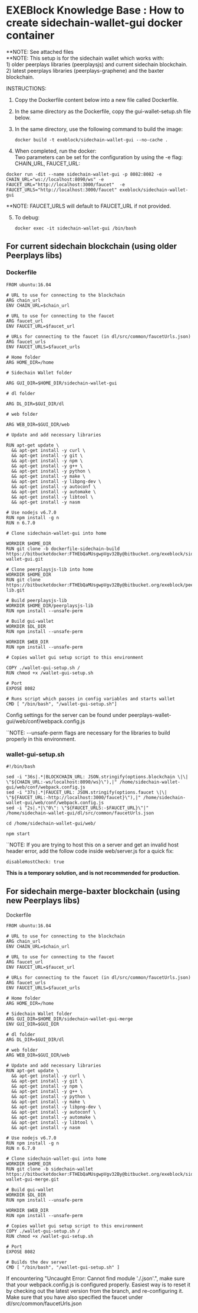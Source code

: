 # EXEBlock Knowledge Base : How to create sidechain-wallet-gui docker container

\*\*NOTE: See attached files  
\*\*NOTE: This setup is for the sidechain wallet which works with:  
1\) older peerplays libraries \(peerplaysjs\) and current sidechain blockchain.  
2\) latest peerplays libraries \(peerplays-graphene\) and the baxter blockchain.

INSTRUCTIONS:

1. Copy the Dockerfile content below into a new file called Dockerfile.
2. In the same directory as the Dockerfile, copy the gui-wallet-setup.sh file below.
3. In the same directory, use the following command to build the image:

   ```text
   docker build -t exeblock/sidechain-wallet-gui --no-cache .
   ```

4.  When completed, run the docker:  
   Two parameters can be set for the configuration by using the -e flag: CHAIN\_URL, FAUCET\_URL:

   ```text
   docker run -dit --name sidechain-wallet-gui -p 8082:8082 -e CHAIN_URL="ws://localhost:8090/ws" -e FAUCET_URL="http://localhost:3000/faucet"  -e FAUCET_URLS="http://localhost:3000/faucet" exeblock/sidechain-wallet-gui
   ```

   \*\*NOTE: FAUCET\_URLS will default to FAUCET\_URL if not provided.

5. To debug:

   ```text
   docker exec -it sidechain-wallet-gui /bin/bash
   ```

## For current sidechain blockchain \(using older Peerplays libs\) <a id="Howtocreatesidechain-wallet-guidockercontainer-Forcurrentsidechainblockchain(usingolderPeerplayslibs)"></a>

### Dockerfile <a id="Howtocreatesidechain-wallet-guidockercontainer-Dockerfile"></a>

```text
FROM ubuntu:16.04

# URL to use for connecting to the blockchain
ARG chain_url
ENV CHAIN_URL=$chain_url

# URL to use for connecting to the faucet
ARG faucet_url
ENV FAUCET_URL=$faucet_url

# URLs for connecting to the faucet (in dl/src/common/faucetUrls.json)
ARG faucet_urls
ENV FAUCET_URLS=$faucet_urls

# Home folder
ARG HOME_DIR=/home

# Sidechain Wallet folder

ARG GUI_DIR=$HOME_DIR/sidechain-wallet-gui

# dl folder

ARG DL_DIR=$GUI_DIR/dl

# web folder

ARG WEB_DIR=$GUI_DIR/web

# Update and add necessary libraries

RUN apt-get update \
  && apt-get install -y curl \
  && apt-get install -y git \
  && apt-get install -y npm \
  && apt-get install -y g++ \
  && apt-get install -y python \
  && apt-get install -y make \
  && apt-get install -y libpng-dev \
  && apt-get install -y autoconf \
  && apt-get install -y automake \
  && apt-get install -y libtool \
  && apt-get install -y nasm 

# Use nodejs v6.7.0
RUN npm install -g n
RUN n 6.7.0

# Clone sidechain-wallet-gui into home

WORKDIR $HOME_DIR
RUN git clone -b dockerfile-sidechain-build https://bitbucketdocker:FTHEbQaMUsgwpVgv32By@bitbucket.org/exeblock/sidechain-wallet-gui.git

# Clone peerplaysjs-lib into home
WORKDIR $HOME_DIR
RUN git clone https://bitbucketdocker:FTHEbQaMUsgwpVgv32By@bitbucket.org/exeblock/peerplaysjs-lib.git

# Build peerplaysjs-lib
WORKDIR $HOME_DIR/peerplaysjs-lib
RUN npm install --unsafe-perm

# Build gui-wallet
WORKDIR $DL_DIR
RUN npm install --unsafe-perm

WORKDIR $WEB_DIR
RUN npm install --unsafe-perm

# Copies wallet gui setup script to this environment

COPY ./wallet-gui-setup.sh /
RUN chmod +x /wallet-gui-setup.sh

# Port
EXPOSE 8082

# Runs script which passes in config variables and starts wallet
CMD [ "/bin/bash", "/wallet-gui-setup.sh"]
```

Config settings for the server can be found under peerplays-wallet-gui/web/conf/webpack.config.js

\`\`NOTE: --unsafe-perm flags are necessary for the libraries to build properly in this environment.

### wallet-gui-setup.sh <a id="Howtocreatesidechain-wallet-guidockercontainer-wallet-gui-setup.sh"></a>

```text
#!/bin/bash

sed -i "36s|.*|BLOCKCHAIN_URL: JSON.stringify(options.blockchain \|\| \"${CHAIN_URL:-ws/localhost:8090/ws}\"),|" /home/sidechain-wallet-gui/web/conf/webpack.config.js
sed -i "37s|.*|FAUCET_URL: JSON.stringify(options.faucet \|\| \"${FAUCET_URL:-http://localhost:3000/faucet}\"),|" /home/sidechain-wallet-gui/web/conf/webpack.config.js
sed -i "2s|.*|\"0\": \"${FAUCET_URLS:-$FAUCET_URL}\"|" /home/sidechain-wallet-gui/dl/src/common/faucetUrls.json

cd /home/sidechain-wallet-gui/web/

npm start
```

\`\`NOTE: If you are trying to host this on a server and get an invalid host header error, add the follow code inside web/server.js for a quick fix:

```text
disableHostCheck: true
```

**This is a temporary solution, and is not recommended for production.**

## For sidechain merge-baxter blockchain \(using new Peerplays libs\) <a id="Howtocreatesidechain-wallet-guidockercontainer-Forsidechainmerge-baxterblockchain(usingnewPeerplayslibs)"></a>

Dockerfile

```text
FROM ubuntu:16.04
 
# URL to use for connecting to the blockchain
ARG chain_url
ENV CHAIN_URL=$chain_url
 
# URL to use for connecting to the faucet
ARG faucet_url
ENV FAUCET_URL=$faucet_url
 
# URLs for connecting to the faucet (in dl/src/common/faucetUrls.json)
ARG faucet_urls
ENV FAUCET_URLS=$faucet_urls

# Home folder
ARG HOME_DIR=/home
 
# Sidechain Wallet folder
ARG GUI_DIR=$HOME_DIR/sidechain-wallet-gui-merge
ENV GUI_DIR=$GUI_DIR
 
# dl folder
ARG DL_DIR=$GUI_DIR/dl
 
# web folder
ARG WEB_DIR=$GUI_DIR/web
 
# Update and add necessary libraries
RUN apt-get update \
  && apt-get install -y curl \
  && apt-get install -y git \
  && apt-get install -y npm \
  && apt-get install -y g++ \
  && apt-get install -y python \
  && apt-get install -y make \
  && apt-get install -y libpng-dev \
  && apt-get install -y autoconf \
  && apt-get install -y automake \
  && apt-get install -y libtool \
  && apt-get install -y nasm 

# Use nodejs v6.7.0
RUN npm install -g n
RUN n 6.7.0

# Clone sidechain-wallet-gui into home
WORKDIR $HOME_DIR
RUN git clone -b sidechain-wallet https://bitbucketdocker:FTHEbQaMUsgwpVgv32By@bitbucket.org/exeblock/sidechain-wallet-gui-merge.git
 
# Build gui-wallet
WORKDIR $DL_DIR
RUN npm install --unsafe-perm

WORKDIR $WEB_DIR 
RUN npm install --unsafe-perm
 
# Copies wallet gui setup script to this environment
COPY ./wallet-gui-setup.sh /
RUN chmod +x /wallet-gui-setup.sh

# Port
EXPOSE 8082
 
# Builds the dev server
CMD [ "/bin/bash", "/wallet-gui-setup.sh" ]
```

If encountering "Uncaught Error: Cannot find module './.json'.", make sure that your webpack.config.js is configured properly. Easiest way is to reset it by checking out the latest version from the branch, and re-configuring it. Make sure that you have also specified the faucet under dl/src/common/faucetUrls.json

